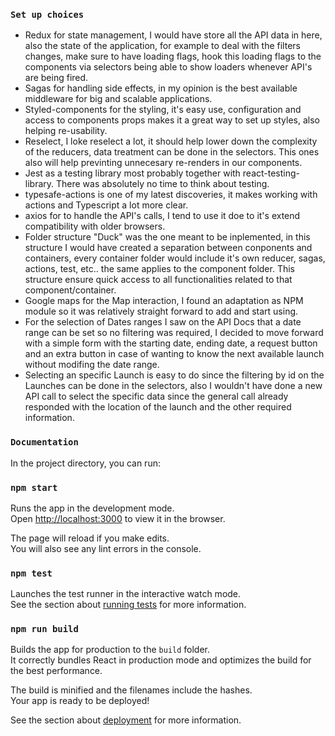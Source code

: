 ### `Set up choices`

- Redux for state management, I would have store all the API data in here, also the state of the application, for example to deal with the filters changes, make sure to have loading flags, hook this loading flags to the components via selectors being able to show loaders whenever API's are being fired. 
- Sagas for handling side effects, in my opinion is the best available middleware for big and scalable applications. 
- Styled-components for the styling, it's easy use, configuration and access to components props makes it a great way to set up styles, also helping re-usability. 
- Reselect, I loke reselect a lot, it should help lower down the complexity of the reducers, data treatment can be done in the selectors. This ones also will help previnting unnecesary re-renders in our components. 
- Jest as a testing library most probably together with react-testing-library. There was absolutely no time to think about testing. 
- typesafe-actions is one of my latest discoveries, it makes working with actions and Typescript a lot more clear.
- axios for to handle the API's calls, I tend to use it doe to it's extend compatibility with older browsers. 
- Folder structure "Duck" was the one meant to be inplemented, in this structure I would have created a separation between conponents and containers, every container folder would include it's own reducer, sagas, actions, test, etc.. the same applies to the component folder. This structure ensure quick access to all functionalities related to that component/container. 
- Google maps for the Map interaction, I found an adaptation as NPM module so it was relatively straight forward to add and start using.
- For the selection of Dates ranges I saw on the API Docs that a date range can be set so no filtering was required, I decided to move forward with a simple form with the starting date, ending date, a request button and an extra button in case of wanting to know the next available launch without modifing the date range.  
- Selecting an specific Launch is easy to do since the filtering by id on the Launches can be done in the selectors, also I wouldn't have done a new API call to select the specific data since the general call already responded with the location of the launch and the other required information. 


### `Documentation`

In the project directory, you can run:

### `npm start`

Runs the app in the development mode.<br />
Open [http://localhost:3000](http://localhost:3000) to view it in the browser.

The page will reload if you make edits.<br />
You will also see any lint errors in the console.

### `npm test`

Launches the test runner in the interactive watch mode.<br />
See the section about [running tests](https://facebook.github.io/create-react-app/docs/running-tests) for more information.

### `npm run build`

Builds the app for production to the `build` folder.<br />
It correctly bundles React in production mode and optimizes the build for the best performance.

The build is minified and the filenames include the hashes.<br />
Your app is ready to be deployed!

See the section about [deployment](https://facebook.github.io/create-react-app/docs/deployment) for more information.


